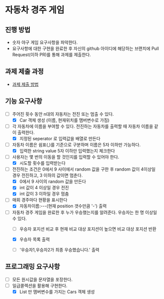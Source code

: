 # 자동차 경주 게임
## 진행 방법
* 숫자 야구 게임 요구사항을 파악한다.
* 요구사항에 대한 구현을 완료한 후 자신의 github 아이디에 해당하는 브랜치에 Pull Request(이하 PR)를 통해 과제를 제출한다.

## 과제 제출 과정
* [과제 제출 방법](https://github.com/next-step/nextstep-docs/tree/master/precourse)


## 기능 요구사항 
- [ ] 주어진 횟수 동안 n대의 자동차는 전진 또는 멈출 수 있다.
	- [X] Car 객체 생성 (이름, 현재위치를 맴버변수로 가짐)
- [ ] 각 자동차에 이름을 부여할 수 있다. 전진하는 자동차를 출력할 때 자동차 이름을 같이 출력한다.
	- [X] 지정된 seperator 로 입력값을 배열로 만든다
- [ ] 자동차 이름은 쉼표(,)를 기준으로 구분하며 이름은 5자 이하만 가능하다.
	- [X] 입력한 string value 5자 이하만 입력했는지 체크한다
- [ ] 사용자는 몇 번의 이동을 할 것인지를 입력할 수 있어야 한다.
	- [X] 시도할 횟수를 입력받는다
- [ ] 전진하는 조건은 0에서 9 사이에서 random 값을 구한 후 random 값이 4이상일 경우 전진하고, 3 이하의 값이면 멈춘다.
	- [X] 0에서 9 사이의 random 값을 만든다
	- [X] int 값이 4 이상일 경우 전진
	- [X] int 값이 3 이하일 경우 멈춤
- [ ] 매회 경주마다 현황을 표시한다
	- [X] 자동차이름:---(현재 position 갯수만큼 '-') 출력
- [ ] 자동차 경주 게임을 완료한 후 누가 우승했는지를 알려준다. 우승자는 한 명 이상일 수 있다.
	- [ ] 우승자 포지션 비교 후 현재 비교 대상 포지션이 높으면 비교 대상 포지션 반환
	- [X] 우승자  목록 출력 
	- [ ] '우승자1,우승자2가 최종 우승했습니다.' 출력
	

## 프로그래밍 요구사항
- [ ] 모든 원시값을 문자열을 포장한다.
- [ ] 일급콜렉션을 활용해 구현한다.
	- [X] List<Car> 만 맴버변수를 가지는 Cars 객체 생성
